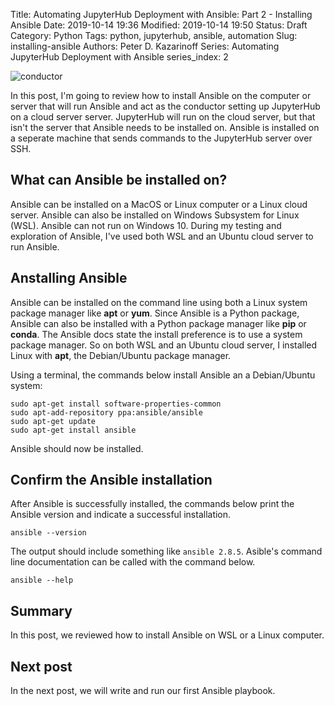 Title: Automating JupyterHub Deployment with Ansible: Part 2 - Installing Ansible
Date: 2019-10-14 19:36
Modified: 2019-10-14 19:50
Status: Draft
Category: Python
Tags: python, jupyterhub, ansible, automation 
Slug: installing-ansible
Authors: Peter D. Kazarinoff
Series: Automating JupyterHub Deployment with Ansible
series_index: 2

![conductor]({static}/posts/ansible/images/dump_truck.jpg)

In this post, I'm going to review how to install Ansible on the computer or server that will run Ansible and act as the conductor setting up JupyterHub on a cloud server server.  JupyterHub will run on the cloud server, but that isn't the server that Ansible needs to be installed on. Ansible is installed on a seperate machine that sends commands to the JupyterHub server over SSH. 

## What can Ansible be installed on?

Ansible can be installed  on a MacOS or Linux computer or a Linux cloud server. Ansible can also be installed on Windows Subsystem for Linux (WSL). Ansible can not run on Windows 10. During my testing and exploration of Ansible, I've used both WSL and an Ubuntu cloud server to run Ansible.

## Anstalling Ansible

Ansible can be installed on the command line using both a Linux system package manager like **apt** or **yum**. Since Ansible is a Python package, Ansible can also be installed with a Python package manager like **pip** or **conda**. The Ansible docs state the install preference is to use a system package manager. So on both WSL and an Ubuntu cloud server, I installed Linux with **apt**, the Debian/Ubuntu package manager. 

Using a terminal, the commands below install Ansible an a Debian/Ubuntu system:

```text
sudo apt-get install software-properties-common
sudo apt-add-repository ppa:ansible/ansible
sudo apt-get update
sudo apt-get install ansible
```

Ansible should now be installed.

## Confirm the Ansible installation

After Ansible is successfully installed, the commands below print the Ansible version and indicate a successful installation.

```text
ansible --version
```

The output should include something like ```ansible 2.8.5```. Asible's command line documentation can be called with the command below.

```text
ansible --help
```

## Summary

In this post, we reviewed how to install Ansible on WSL or a Linux computer.

## Next post

In the next post, we will write and run our first Ansible playbook.
 